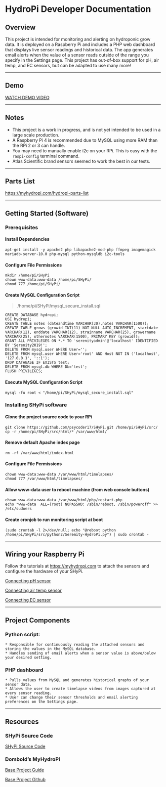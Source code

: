 # HydroPi Developer Documentation
## Overview
This project is intended for monitoring and alerting on hydroponic grow data. It is deployed on a Raspberry Pi and includes a PHP web dashboard that displays live sensor readings and historical data. The app generates email alerts when the value of a sensor reads outside of the range you specify in the Settings page. This project has out-of-box support for pH, air temp, and EC sensors, but can be adapted to use many more!
- - - -
## Demo
[WATCH DEMO VIDEO](https://youtu.be/ri-gNEmVmG0)
- - - -
## Notes
* This project is a work in progress, and is not yet intended to be used in a large scale production.
* A Raspberry Pi 4 is recommended due to MySQL using more RAM than the RPi 2 or 3 can handle.
* You may need to manually enable i2c on your RPi. This is easy with the `raspi-config`  terminal command.
* Atlas Scientific brand sensors seemed to work the best in our tests.
- - - -
## Parts List
https://myhydropi.com/hydropi-parts-list
- - - -
## Getting Started (Software)
### Prerequisites
#### Install Dependencies
```
apt-get install -y apache2 php libapache2-mod-php ffmpeg imagemagick mariadb-server-10.0 php-mysql python-mysqldb i2c-tools
```

#### Configure File Permissions
```
mkdir /home/pi/SHyPi
chown www-data:www-data /home/pi/SHyPi/
chmod 777 /home/pi/SHyPi/
```

#### Create MySQL Configuration Script
> /home/pi/SHyPi/mysql_secure_install.sql

```
CREATE DATABASE hydropi;
USE hydropi;
CREATE TABLE notes (dateandtime VARCHAR(30),notes VARCHAR(1500)); 
CREATE TABLE grows (growid INT(11) NOT NULL AUTO_INCREMENT, startdate VARCHAR(12), enddate VARCHAR(12), strainname VARCHAR(25), growername VARCHAR(25), othernotes VARCHAR(1500), PRIMARY KEY (growid));
GRANT ALL PRIVILEGES ON *.* TO 'serenityadmin'@'localhost' IDENTIFIED BY 'Serenity2019!';
DELETE FROM mysql.user WHERE User='';
DELETE FROM mysql.user WHERE User='root' AND Host NOT IN ('localhost', '127.0.0.1', '::1');
DROP DATABASE IF EXISTS test;
DELETE FROM mysql.db WHERE Db='test';
FLUSH PRIVILEGES;
```

#### Execute MySQL Configuration Script
```
mysql -fu root < "/home/pi/SHyPi/mysql_secure_install.sql"
```

### Installing SHyPi software
#### Clone the project source code to your RPi
```
git clone https://github.com/psycoder17/SHyPi.git /home/pi/SHyPi/src/
cp -r /home/pi/SHyPi/src/html/* /var/www/html/
```

#### Remove default Apache index page
```
rm -rf /var/www/html/index.html
```

#### Configure File Permissions
```
chown www-data:www-data /var/www/html/timelapses/
chmod 777 /var/www/html/timelapses/
```

#### Allow www-data user to reboot machine (from web console buttons)
```
chown www-data:www-data /var/www/html/php/restart.php
echo "www-data	ALL=(root) NOPASSWD: /sbin/reboot, /sbin/poweroff" >> /etc/sudoers
```

#### Create cronjob to run monitoring script at boot
```
(sudo crontab -l 2>/dev/null; echo "@reboot python /home/pi/SHyPi/src/python2/Serenity-HydroPi.py") | sudo crontab -
```
- - - -
## Wiring your Raspberry Pi
Follow the tutorials at https://myhydropi.com to attach the sensors and configure the hardware of your SHyPi.

[Connecting pH sensor](https://myhydropi.com/connecting-a-ph-sensor-to-a-raspberry-pi)

[Connecting air temp sensor](https://myhydropi.com/ds18b20-temperature-sensor-on-a-raspberry-pi)

[Connecting EC sensor](https://myhydropi.com/connecting-an-electrical-conductivity-sensor-to-a-raspberry-pi)
- - - -
## Project Components
### Python script:
	* Responsible for continuously reading the attached sensors and storing the values in the MySQL database. 
	* Handles sending of email alerts when a sensor value is above/below your desired setting.
### PHP dashboard
	* Pulls values from MySQL and generates historical graphs of your sensor data. 
	* Allows the user to create timelapse videos from images captured at every sensor reading. 
	* User can change their sensor thresholds and email alerting preferences on the Settings page.
- - - -
## Resources
### SHyPi Source Code
[SHyPi Source Code](https://github.com/psycoder17/SHyPi)

### Dombold’s MyHydroPi
[Base Project Guide](https://myhydropi.com)

[Base Project Github](https://github.com/dombold/MyHydroPi)
